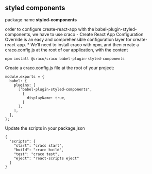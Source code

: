 ## styled components

package name **styled-components**

order to configure create-react-app with the babel-plugin-styled-components, we have to use craco - Create React App Configuration Override is an easy and comprehensible configuration layer for create-react-app. \* We’ll need to install craco with npm, and then create a craco.config.js at the root of our application, with the content

```
npm install @craco/craco babel-plugin-styled-components

```

Create a craco.config.js file at the root of your project:

```
module.exports = {
  babel: {
    plugins: [
      ['babel-plugin-styled-components',
        {
          displayName: true,
        }
      ],
    ],
  },
};
```

Update the scripts in your package.json

```
{
  "scripts": {
    "start": "craco start",
    "build": "craco build",
    "test": "craco test",
    "eject": "react-scripts eject"
  }
}
```
